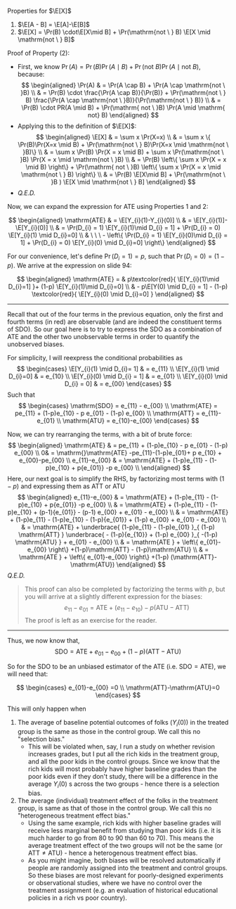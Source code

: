 
Properties for $\E[X]$

1. $\E[A - B] = \E[A]-\E[B]$
2. $\E[X] = \Pr(B) \cdot\E[X\mid B] + \Pr(\mathrm{not \ } B) \E[X \mid \mathrm{not \ } B]$


Proof of Property (2):
* First, we know $\Pr(A) = \Pr(B)\Pr(A \mid B) + \Pr(\mathrm{not \ }B) \Pr(A \mid \mathrm{not \ } B)$, because:
$$
\begin{aligned}
\Pr(A)  & = \Pr(A \cap B) + \Pr(A \cap \mathrm{not \ }B)  \\
 & = \Pr(B) \cdot \frac{\Pr(A \cap B)}{\Pr(B)} + \Pr(\mathrm{not \ } B) \frac{\Pr(A \cap \mathrm{not \ }B)}{\Pr(\mathrm{not \ } B)} \\
 & = \Pr(B) \cdot PR(A \mid B) + \Pr(\mathrm{ not \ }B) \Pr(A \mid \mathrm{ not} B)
\end{aligned}
$$
* Applying this to the definition of $\E[X]$:
$$
\begin{aligned}
\E[X]  & = \sum x \Pr(X=x) \\
 & = \sum x \{ \Pr(B)\Pr(X=x \mid B) + \Pr(\mathrm{not \ } B)\Pr(X=x \mid \mathrm{not \ }B)\} \\
 & = \sum x \Pr(B) \Pr(X = x  \mid B) + \sum x \Pr(\mathrm{not \ }B) \Pr(X = x \mid \mathrm{not \ }B) \\
 & = \Pr(B) \left\{ \sum x \Pr(X = x \mid B) \right\} + \Pr(\mathrm{ not \ }B)  \left\{  \sum x \Pr(X = x \mid \mathrm{not \ } B) \right\} \\
 & = \Pr(B) \E[X\mid B] + \Pr(\mathrm{not \ }B ) \E[X \mid \mathrm{not \ } B]
\end{aligned}
$$
* *Q.E.D.*


Now, we can expand the expression for ATE using Properties 1 and 2:

$$
\begin{aligned}
\mathrm{ATE}  & = \E[Y_{i}(1)-Y_{i}(0)]  \\
 & = \E[Y_{i}(1)]-\E[Y_{i}(0)] \\
 & = \Pr(D_{i} = 1) \E[Y_{i}(1)\mid D_{i} =  1]  + \Pr(D_{i} = 0) \E[Y_{i}(1) \mid D_{i}=0] \\
 & \ \ \ - \left\{ \Pr(D_{i} = 1) \E[Y_{i}(0)\mid D_{i} =  1]  + \Pr(D_{i} = 0) \E[Y_{i}(0) \mid D_{i}=0]  \right\}
\end{aligned}
$$

For our convenience, let's define $\Pr(D_{i}=1) = p$, such that $\Pr(D_{i}=0) = (1-p)$. We arrive at the expression on slide 94:

$$
\begin{aligned}
\mathrm{ATE} =  &  p\textcolor{red}{ \E[Y_{i}(1)\mid D_{i}=1]  }+ (1-p) \E[Y_{i}(1)\mid D_{i}=0]  \\
 & - p\E[Y(0) \mid D_{i} = 1] - (1-p) \textcolor{red}{ \E[Y_{i}(0) \mid D_{i}=0] }
\end{aligned}
$$

***

Recall that out of the four terms in the previous equation, only the first and fourth terms (in red) are observable (and are indeed the constituent terms of SDO). So our goal here is to try to express the SDO as a combination of ATE and the other two unobservable terms in order to quantify the unobserved biases.

For simplicity, I will reexpress the conditional probabilities as 
$$
\begin{cases}
\E[Y_{i}(1) \mid D_{i}= 1]  & = e_{11} \\
\E[Y_{i}(1) \mid D_{i}=0]  & = e_{10} \\
\E[Y_{i}(0) \mid D_{i} = 1]  & = e_{01} \\
\E[Y_{i}(0) \mid D_{i} = 0]  & = e_{00} 
\end{cases}
$$
Such that 
$$
\begin{cases}
\mathrm{SDO} = e_{11} - e_{00} \\
\mathrm{ATE} = pe_{11} + (1-p)e_{10} - p e_{01} - (1-p) e_{00} \\
\mathrm{ATT} = e_{11}-e_{01} \\
\mathrm{ATU} = e_{10}-e_{00}
\end{cases}
$$

Now, we can try rearranging the terms, with a bit of brute force:
$$
\begin{aligned}
\mathrm{ATE} &  = pe_{11} + (1-p)e_{10} - p e_{01} - (1-p) e_{00} \\
   0& = \mathrm{}\mathrm{ATE} -pe_{11}-(1-p)e_{01}+ p e_{10} + e_{00}-pe_{00} \\
 e_{11}-e_{00} & = \mathrm{ATE} + (1-p)e_{11}  - (1-p)e_{10} + p{e_{01}} -p e_{00}  \\
\end{aligned}
$$
Here, our next goal is to simplify the RHS, by factorizing most terms with $(1-p)$ and expressing them as ATT or ATU
$$
\begin{aligned}
e_{11}-e_{00} & = \mathrm{ATE} + (1-p)e_{11}  - (1-p)e_{10} + p{e_{01}} -p e_{00}  \\
 & = \mathrm{ATE} + (1-p)e_{11}  - (1-p)e_{10} + (p-1){e_{01}} - (p-1) e_{00} + e_{01} - e_{00} \\
 & = \mathrm{ATE} + (1-p)e_{11}  - (1-p)e_{10} - (1-p){e_{01}} + (1-p) e_{00} + e_{01} - e_{00} \\ 
 & = \mathrm{ATE} + \underbrace{ (1-p)e_{11}  - (1-p)e_{01} }_{ (1-p)  \mathrm{ATT} }  \underbrace{ - (1-p){e_{10}} + (1-p) e_{00} }_{ -(1-p) \mathrm{ATU} } + e_{01} - e_{00} \\ 
 & = \mathrm{ATE } + \left\{ e_{01}-e_{00} \right\}  +(1-p)\mathrm{ATT} - (1-p)\mathrm{ATU} \\
 & = \mathrm{ATE } + \left\{ e_{01}-e_{00} \right\}  +(1-p) (\mathrm{ATT}-\mathrm{ATU})
\end{aligned}
$$
*Q.E.D.*

> This proof can also be completed by factorizing the terms with $p$, but you will arrive at a slightly different expression for the biases: $$ e_{11} - e_{01} = \mathrm{ATE} + (e_{11}-e_{10})-p(\mathrm{ATU-ATT})$$
> The proof is left as an exercise for the reader.

***

Thus, we now know that,
$$
\mathrm{SDO} = \mathrm{ATE} + {e_{01}-e_{00}} + (1-p)(\mathrm{ATT} - \mathrm{ATU})
$$

So for the SDO to be an unbiased estimator of the ATE (i.e. $\mathrm{SDO=ATE}$), we will need that:

$$
\begin{cases}
e_{01}-e_{00} =0 \\
\mathrm{ATT}-\mathrm{ATU}=0
\end{cases}
$$

This will only happen when
1. The average of baseline potential outcomes of folks ($Y_{i}(0)$) in the treated group is the same as those in the control group. We call this no "selection bias."
	- This will be violated when, say, I run a study on whether revision increases grades, but I put all the rich kids in the treatment group, and all the poor kids in the control groups. Since we know that the rich kids will most probably have higher baseline grades than the poor kids even if they don't study, there will be a difference in the average $Y_{i}(0)$ s across the two groups - hence there is a selection bias.
2. The average (individual) treatment effect of the folks in the treatment group, is same as that of those in the control group. We call this no "heterogeneous treatment effect bias."
	* Using the same example, rich kids with higher baseline grades will receive less marginal benefit from studying than poor kids (i.e. it is much harder to go from 80 to 90 than 60 to 70). This means the average treatment effect of the two groups will not be the same (or $\mathrm{ATT} \neq \mathrm{ATU}$) - hence a heterogenous treatment effect bias.
	* As you might imagine, both biases will be resolved automatically if people are randomly assigned into the treatment and control groups. So these biases are most relevant for poorly-designed experiments or observational studies, where we have no control over the treatment assignment (e.g. an evaluation of historical educational policies in a rich vs poor country).
